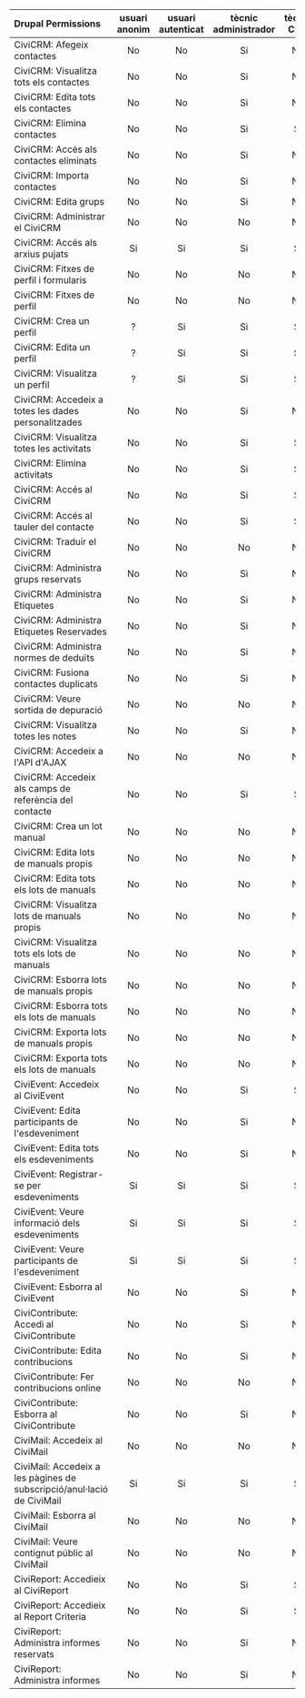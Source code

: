 
| Drupal Permissions                       |     usuari anonim       | usuari autenticat  | tècnic administrador | tècnic CIEs |
|:---------------------------------------- |:-----------------------:|:------------------:|:--------------------:|:-----------:|
| CiviCRM: Afegeix contactes               |            No           |         No         |           Si         | No |
| CiviCRM: Visualitza tots els contactes   |            No           |         No         |           Si         | No |
| CiviCRM: Edita tots els contactes        |            No           |         No         |           Si         | No |
| CiviCRM: Elimina contactes               |            No           |         No         |           Si         | Si |
| CiviCRM: Accés als contactes eliminats   |            No           |         No         |           Si         | No |
| CiviCRM: Importa contactes               |            No           |         No         |           Si         | No |
| CiviCRM: Edita grups                     |            No           |         No         |           Si         | No |
| CiviCRM: Administrar el CiviCRM          |            No           |         No         |           No         | No |
| CiviCRM: Accés als arxius pujats         |            Si           |         Si         |           Si         | Si |
| CiviCRM: Fitxes de perfil i formularis   |            No           |         No         |           No         | No |
| CiviCRM: Fitxes de perfil                |            No           |         No         |           No         | No |
| CiviCRM: Crea un perfil                  |            ?            |         Si         |           Si         | Si |
| CiviCRM: Edita un perfil                 |            ?            |         Si         |           Si         | Si |
| CiviCRM: Visualitza un perfil            |            ?            |         Si         |           Si         | Si |
| CiviCRM: Accedeix a totes les dades personalitzades|  No           |         No         |           Si         | No |
| CiviCRM: Visualitza totes les activitats |           No            |         No         |           Si         | Si |
| CiviCRM: Elimina activitats              |            No           |         No         |           Si         | Si |
| CiviCRM: Accés al CiviCRM                |            No           |         No         |           Si         | Si |
| CiviCRM: Accés al tauler del contacte    |            No           |         No         |           Si         | Si |
| CiviCRM: Traduir el CiviCRM              |            No           |         No         |           No         | No |
| CiviCRM: Administra grups reservats      |            No           |         No         |           Si         | No |
| CiviCRM: Administra Etiquetes            |            No           |         No         |           Si         | No |
| CiviCRM: Administra Etiquetes Reservades |            No           |         No         |           Si         | No |
| CiviCRM: Administra normes de deduïts    |            No           |         No         |           Si         | No |
| CiviCRM: Fusiona contactes duplicats     |            No           |         No         |           Si         | No |
| CiviCRM: Veure sortida de depuració      |            No           |         No         |           No         | No |
| CiviCRM: Visualitza totes les notes      |            No           |         No         |           Si         | No |
| CiviCRM: Accedeix a l'API d'AJAX         |            No           |         No         |           No         | No |
| CiviCRM: Accedeix als camps de referència del contacte|    No      |         No         |           Si         | Si |
| CiviCRM: Crea un lot manual              |            No           |         No         |           No         | No |
| CiviCRM: Edita lots de manuals propis    |            No           |         No         |           No         | No |
| CiviCRM: Edita tots els lots de manuals  |            No           |         No         |           No         | No |
| CiviCRM: Visualitza lots de manuals propis    |       No           |         No         |           No         | No |
| CiviCRM: Visualitza tots els lots de manuals  |       No           |         No         |           No         | No |
| CiviCRM: Esborra lots de manuals propis    |          No           |         No         |           No         | No |
| CiviCRM: Esborra tots els lots de manuals  |          No           |         No         |           No         | No |
| CiviCRM: Exporta lots de manuals propis    |          No           |         No         |           No         | No |
| CiviCRM: Exporta tots els lots de manuals  |          No           |         No         |           No         | No |
| CiviEvent: Accedeix al CiviEvent           |          No           |         No         |           Si         | Si |
| CiviEvent: Edita participants de l'esdeveniment |      No           |         No         |           Si         | No |
| CiviEvent: Edita tots els esdeveniments    |            No           |         No         |           Si         | No |
| CiviEvent: Registrar-se per esdeveniments  |            Si           |         Si         |           Si         | Si |
| CiviEvent: Veure informació dels esdeveniments  |       Si           |         Si         |           Si         | Si |
| CiviEvent: Veure participants de l'esdeveniment |       Si           |         Si         |           Si         | Si |
| CiviEvent: Esborra al CiviEvent            |            No           |         No         |           Si         | No |
| CiviContribute: Accedi al CiviContribute   |            No           |         No         |           Si         | No |
| CiviContribute: Edita contribucions        |            No           |         No         |           Si         | No |
| CiviContribute: Fer contribucions online   |            No           |         No         |           No         | No |
| CiviContribute: Esborra al CiviContribute  |            No           |         No         |           Si         | No |
| CiviMail: Accedeix  al CiviMail            |            No           |         No         |           No         | No |
| CiviMail: Accedeix a les pàgines de subscripció/anul·lació de CiviMail|         Si         |        Si        |       Si       | Si |
| CiviMail: Esborra al CiviMail              |            No           |         No         |           No         | No |
| CiviMail: Veure contignut públic al CiviMail|          No           |         No         |           No         | No |
| CiviReport: Accedieix al CiviReport         |            No           |         No         |           Si         | Si |
| CiviReport: Accedieix al Report Criteria    |            No           |         No         |           Si         | Si |
| CiviReport: Administra informes reservats  |            No           |         No         |           Si         | No |
| CiviReport: Administra informes            |            No           |         No         |           Si         | No |

